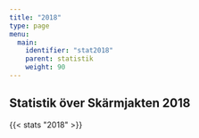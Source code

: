 ```yaml
---
title: "2018"
type: page
menu:
  main:
    identifier: "stat2018"
    parent: statistik
    weight: 90
---
```


## Statistik över Skärmjakten 2018

{{< stats "2018" >}}
